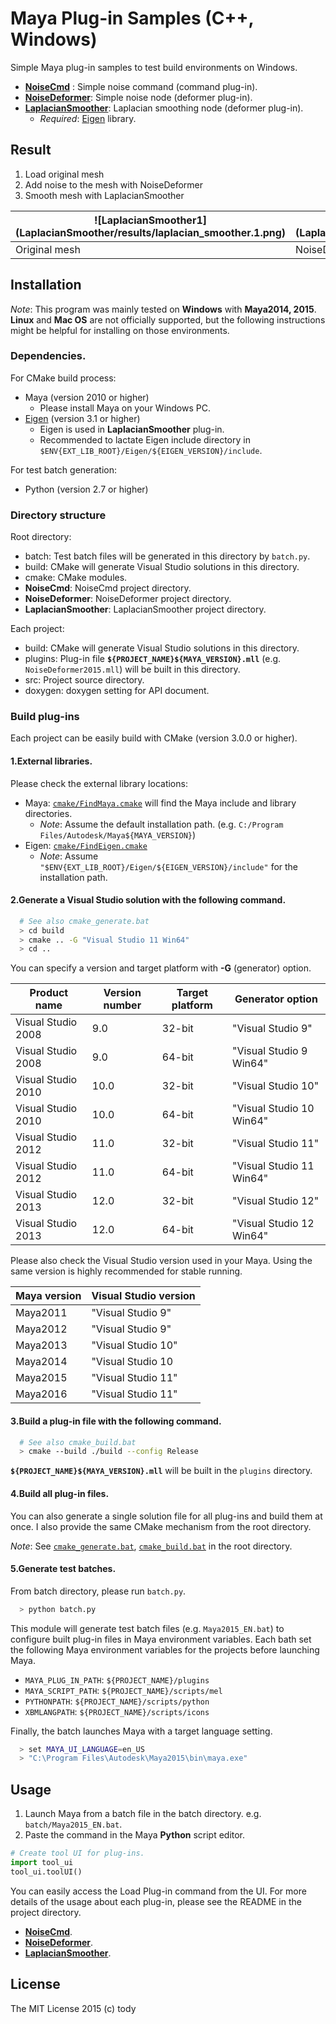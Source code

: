 
Maya Plug-in Samples (C++, Windows)
====

Simple Maya plug-in samples to test build environments on Windows.

* [**NoiseCmd**](NoiseCmd) : Simple noise command (command plug-in).
* [**NoiseDeformer**](NoiseDeformer): Simple noise node (deformer plug-in).
* [**LaplacianSmoother**](LaplacianSmoother): Laplacian smoothing node (deformer plug-in).
    - *Required*: [Eigen](http://eigen.tuxfamily.org/index.php?title=Main_Page) library.

## Result
1. Load original mesh
2. Add noise to the mesh with NoiseDeformer
3. Smooth mesh with LaplacianSmoother

| ![LaplacianSmoother1] (LaplacianSmoother/results/laplacian_smoother.1.png) | ![LaplacianSmoother2] (LaplacianSmoother/results/laplacian_smoother.2.png) | ![LaplacianSmoother3] (LaplacianSmoother/results/laplacian_smoother.3.png) |![LaplacianSmoother4] (LaplacianSmoother/results/laplacian_smoother.4.png) |
|-------------------------|-----------------|-----------------|----------------|
| Original mesh   | NoiseDeformer  | LaplacianSmoother (weak smoothing)  |LaplacianSmoother (strong smoothing)  |

## Installation

*Note*: This program was mainly tested on **Windows** with **Maya2014, 2015**.
**Linux** and **Mac OS** are not officially supported,
but the following instructions might be helpful for installing on those environments.

### Dependencies.
For CMake build process:

* Maya (version 2010 or higher)
    - Please install Maya on your Windows PC.
* [Eigen](http://eigen.tuxfamily.org/index.php?title=Main_Page) (version 3.1 or higher)
    - Eigen is used in **LaplacianSmoother** plug-in.
    - Recommended to lactate Eigen include directory in `$ENV{EXT_LIB_ROOT}/Eigen/${EIGEN_VERSION}/include`.

For test batch generation:

* Python (version 2.7 or higher)

### Directory structure

Root directory:
* batch: Test batch files will be generated in this directory by `batch.py`.
* build: CMake will generate Visual Studio solutions in this directory.
* cmake: CMake modules.
* **NoiseCmd**: NoiseCmd project directory.
* **NoiseDeformer**: NoiseDeformer project directory.
* **LaplacianSmoother**: LaplacianSmoother project directory.

Each project:

* build: CMake will generate Visual Studio solutions in this directory.
* plugins: Plug-in file **`${PROJECT_NAME}${MAYA_VERSION}.mll`** (e.g. `NoiseDeformer2015.mll`) will be built in this directory.
* src: Project source directory.
* doxygen: doxygen setting for API document.

### Build plug-ins

Each project can be easily build with CMake (version 3.0.0 or higher).

#### 1.External libraries.
Please check the external library locations:

* Maya: [`cmake/FindMaya.cmake`](cmake/FindMaya.cmake) will find the Maya include and library directories.
    - *Note*: Assume the default installation path. (e.g. `C:/Program Files/Autodesk/Maya${MAYA_VERSION}`)
* Eigen: [`cmake/FindEigen.cmake`](cmake/FindEigen.cmake)
    - *Note*: Assume `"$ENV{EXT_LIB_ROOT}/Eigen/${EIGEN_VERSION}/include"` for the installation path.

#### 2.Generate a Visual Studio solution with the following command.

``` bash
  # See also cmake_generate.bat
  > cd build
  > cmake .. -G "Visual Studio 11 Win64"
  > cd ..
```

You can specify a version and target platform with **-G** (generator) option.

|Product name  |Version number | Target platform | Generator option |
|--------------|---------------|-----------------|-----------------|
|Visual Studio 2008| 9.0       | 32-bit     | "Visual Studio 9" |
|Visual Studio 2008| 9.0       | 64-bit     | "Visual Studio 9 Win64"|
|Visual Studio 2010| 10.0       | 32-bit     | "Visual Studio 10" |
|Visual Studio 2010| 10.0       | 64-bit     | "Visual Studio 10 Win64"|
|Visual Studio 2012| 11.0       | 32-bit     | "Visual Studio 11" |
|Visual Studio 2012| 11.0       | 64-bit     | "Visual Studio 11 Win64"|
|Visual Studio 2013| 12.0       | 32-bit     | "Visual Studio 12" |
|Visual Studio 2013| 12.0       | 64-bit     | "Visual Studio 12 Win64"|

Please also check the Visual Studio version used in your Maya.
Using the same version is highly recommended for stable running.

|Maya version |Visual Studio version |
|--------------|---------------|
|Maya2011      | "Visual Studio 9"|
|Maya2012      | "Visual Studio 9"|
|Maya2013      | "Visual Studio 10"|
|Maya2014      | "Visual Studio 10|
|Maya2015      | "Visual Studio 11"|
|Maya2016      | "Visual Studio 11"|

#### 3.Build a plug-in file with the following command.

``` bash
  # See also cmake_build.bat
  > cmake --build ./build --config Release
```

**`${PROJECT_NAME}${MAYA_VERSION}.mll`** will be built in the `plugins` directory.

#### 4.Build all plug-in files.

You can also generate a single solution file for all plug-ins and build them at once.
I also provide the same CMake mechanism from the root directory.

*Note*: See [`cmake_generate.bat`](./cmake_generate.bat), [`cmake_build.bat`](cmake_build.bat) in the root directory.

#### 5.Generate test batches.

From batch directory, please run `batch.py`.

``` bash
  > python batch.py
```

This module will generate test batch files (e.g. `Maya2015_EN.bat`) to configure built plug-in files in Maya environment variables.
Each bath set the following Maya environment variables for the projects before launching Maya.

* `MAYA_PLUG_IN_PATH`: `${PROJECT_NAME}/plugins`
* `MAYA_SCRIPT_PATH`: `${PROJECT_NAME}/scripts/mel`
* `PYTHONPATH`: `${PROJECT_NAME}/scripts/python`
* `XBMLANGPATH`: `${PROJECT_NAME}/scripts/icons`

Finally, the batch launches Maya with a target language setting.

``` bash
  > set MAYA_UI_LANGUAGE=en_US
  > "C:\Program Files\Autodesk\Maya2015\bin\maya.exe"
```

## Usage

1. Launch Maya from a batch file in the batch directory. e.g. `batch/Maya2015_EN.bat`.
2. Paste the command in the Maya **Python** script editor.

``` python
# Create tool UI for plug-ins.
import tool_ui
tool_ui.toolUI()
```

You can easily access the Load Plug-in command from the UI.
For more details of the usage about each plug-in,
please see the README in the project directory.

* [**NoiseCmd**](NoiseCmd).
* [**NoiseDeformer**](NoiseDeformer).
* [**LaplacianSmoother**](LaplacianSmoother).

## License

The MIT License 2015 (c) tody